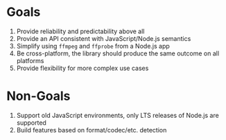 # Goals
1. Provide reliability and predictability above all
2. Provide an API consistent with JavaScript/Node.js semantics
3. Simplify using `ffmpeg` and `ffprobe` from a Node.js app
4. Be cross-platform, the library should produce the same outcome on all platforms
5. Provide flexibility for more complex use cases

# Non-Goals
1. Support old JavaScript environments, only LTS releases of Node.js are supported
2. Build features based on format/codec/etc. detection
